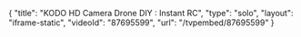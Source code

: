 {
    "title": "KODO HD Camera Drone DIY : Instant RC",
    "type": "solo",
    "layout": "iframe-static",
    "videoId": "87695599",
    "url": "\/tvpembed\/87695599"
}